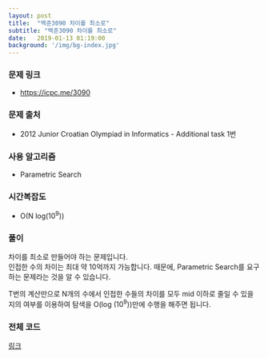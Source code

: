 ```yaml
---
layout: post
title:  "백준3090 차이를 최소로"
subtitle: "백준3090 차이를 최소로"
date:   2019-01-13 01:19:00
background: '/img/bg-index.jpg'
---
```


### 문제 링크
* https://icpc.me/3090

### 문제 출처
* 2012 Junior Croatian Olympiad in Informatics - Additional task 1번

### 사용 알고리즘
* Parametric Search

### 시간복잡도
* O(N log(10<sup>9</sup>))

### 풀이
차이를 최소로 만들어야 하는 문제입니다.<br>
인접한 수의 차이는 최대 약 10억까지 가능합니다. 때문에, Parametric Search를 요구하는 문제라는 것을 알 수 있습니다.

T번의 계산만으로 N개의 수에서 인접한 수들의 차이를 모두 mid 이하로 줄일 수 있을 지의 여부를 이용하여 탐색을 O(log (10<sup>9</sup>))만에 수행을 해주면 됩니다.

### 전체 코드
<a href = "https://github.com/justiceHui/BOJ/blob/master/COI/3090.cpp">링크</a>
